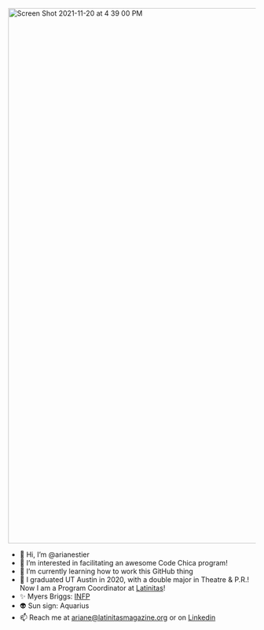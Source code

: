 <img width="1089" alt="Screen Shot 2021-11-20 at 4 39 00 PM" src="https://user-images.githubusercontent.com/84518950/142744010-c3cf87ad-9794-40b7-8430-f1e61d38564c.png">


- 👋 Hi, I’m @arianestier
- 👀 I’m interested in facilitating an awesome Code Chica program!
- 🌱 I’m currently learning how to work this GitHub thing
- 💞️ I graduated UT Austin in 2020, with a double major in Theatre & P.R.! Now I am a Program Coordinator at [Latinitas](https://latinitasonline.org/)!
- ✨ Myers Briggs: [INFP](https://www.16personalities.com/infp-personality) 
- 👽 Sun sign: Aquarius 
- 📫 Reach me at ariane@latinitasmagazine.org or on [Linkedin](https://www.linkedin.com/in/ariane-stier-30ba48156/)

<!---
arianestier/arianestier is a ✨ special ✨ repository because its `README.md` (this file) appears on your GitHub profile.
You can click the Preview link to take a look at your changes.
--->
